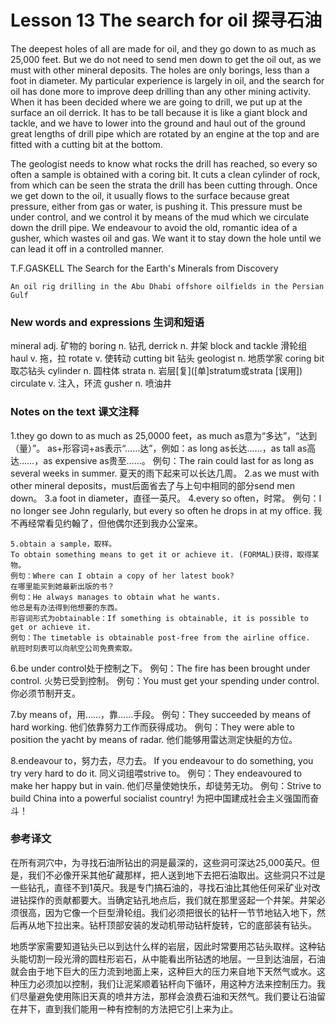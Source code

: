 # Lesson 13 The search for oil 探寻石油
The deepest holes of all are made for oil, and they go down to as much as 25,000 feet. But we do not need to send men down to get the oil out, as we must with other mineral deposits. The holes are only borings, less than a foot in diameter. My particular experience is largely in oil, and the search for oil has done more to improve deep drilling than any other mining activity. When it has been decided where we are going to drill, we put up at the surface an oil derrick. It has to be tall because it is like a giant block and tackle, and we have to lower into the ground and haul out of the ground great lengths of drill pipe which are rotated by an engine at the top and are fitted with a cutting bit at the bottom.

The geologist needs to know what rocks the drill has reached, so every so often a sample is obtained with a coring bit. It cuts a clean cylinder of rock, from which can be seen the strata the drill has been cutting through. Once we get down to the oil, it usually flows to the surface because great pressure, either from gas or water, is pushing it. This pressure must be under control, and we control it by means of the mud which we circulate down the drill pipe. We endeavour to avoid the old, romantic idea of a gusher, which wastes oil and gas. We want it to stay down the hole until we can lead it off in a controlled manner.

T.F.GASKELL The Search for the Earth's Minerals from Discovery
	
	
	An oil rig drilling in the Abu Dhabi offshore oilfields in the Persian Gulf

### New words and expressions 生词和短语

mineral adj. 矿物的
	boring n. 钻孔
	derrick n. 井架
	block and tackle 滑轮组
	haul v. 拖，拉
	rotate v. 使转动
	cutting bit 钻头
	geologist n. 地质学家
	coring bit 取芯钻头
	cylinder n. 圆柱体
	strata n. 岩层[复]([单]stratum或strata [误用])
	circulate v. 注入，环流
	gusher n. 喷油井

### Notes on the text 课文注释

1.they go down to as much as 25,0000 feet，as much as意为“多达”，“达到（量）”。
	as+形容词+as表示“……达”，例如：as long as长达……，as tall as高达……，as expensive as贵至……。
	例句：The rain could last for as long as several weeks in summer.
	夏天的雨下起来可以长达几周。
	2.as we must with other mineral deposits，must后面省去了与上句中相同的部分send men down。
	3.a foot in diameter，直径一英尺。
	4.every so often，时常。
	例句：I no longer see John regularly, but every so often he drops in at my office.
	我不再经常看见约翰了，但他偶尔还到我办公室来。
	
	5.obtain a sample，取样。
	To obtain something means to get it or achieve it. (FORMAL)获得，取得某物。
	例句：Where can I obtain a copy of her latest book?
	在哪里能买到她最新出版的书？
	例句：He always manages to obtain what he wants.
	他总是有办法得到他想要的东西。
	形容词形式为obtainable：If something is obtainable, it is possible to get or achieve it.
	例句：The timetable is obtainable post-free from the airline office.
	航班时刻表可以向航空公司免费索取。

6.be under control处于控制之下。
	例句：The fire has been brought under control.
	火势已受到控制。
	例句：You must get your spending under control.
	你必须节制开支。

7.by means of，用……，靠……手段。
	例句：They succeeded by means of hard working.
	他们依靠努力工作而获得成功。
	例句：They were able to position the yacht by means of radar.
	他们能够用雷达测定快艇的方位。

8.endeavour to，努力去，尽力去。
	If you endeavour to do something, you try very hard to do it. 同义词组喂strive to。
	例句：They endeavoured to make her happy but in vain.
	他们尽量使她快乐，却徒劳无功。
	例句：Strive to build China into a powerful socialist country!
	为把中国建成社会主义强国而奋斗！

### 参考译文

在所有洞穴中，为寻找石油所钻出的洞是最深的，这些洞可深达25,000英尺。但是，我们不必像开采其他矿藏那样，把人送到地下去把石油取出。这些洞只不过是一些钻孔，直径不到1英尺。我是专门搞石油的，寻找石油比其他任何采矿业对改进钻探作的贡献都要大。当确定钻孔地点后，我们就在那里竖起一个井架。井架必须很高，因为它像一个巨型滑轮组。我们必须把很长的钻杆一节节地钻入地下，然后再从地下拉出来。钻杆顶部安装的发动机带动钻杆旋转，它的底部装有钻头。

地质学家需要知道钻头已以到达什么样的岩层，因此时常要用芯钻头取样。这种钻头能切割一段光滑的圆柱形岩石，从中能看出所钻透的地层。一旦到达油层，石油就会由于地下巨大的压力流到地面上来，这种巨大的压力来自地下天然气或水。这种压力必须加以控制，我们让泥桨顺着钻杆向下循环，用这种方法来控制压力。我们尽量避免使用陈旧天真的喷井方法，那样会浪费石油和天然气。我们要让石油留在井下，直到我们能用一种有控制的方法把它引上来为止。

